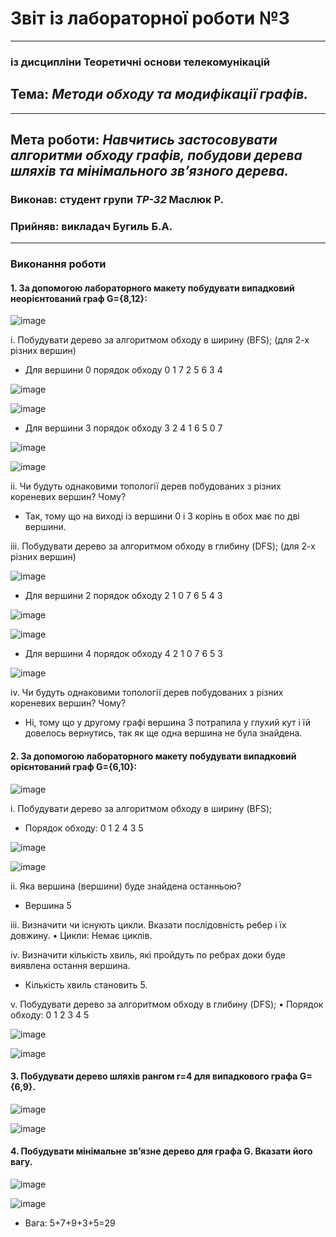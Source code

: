 # Звіт із лабораторної роботи №3
---
### із дисципліни Теоретичні основи телекомунікацій
## Тема: *Методи обходу та модифікації графів.*
---
## Мета роботи: *Навчитись застосовувати алгоритми обходу графів, побудови дерева шляхів та мінімального зв’язного дерева.*

### Виконав: студент групи *ТР-32* Маслюк Р.
### Прийняв: викладач Бугиль Б.А.
---

### Виконання роботи
#### 1.	За допомогою лабораторного макету побудувати випадковий неорієнтований граф G={8,12}:

![image](https://user-images.githubusercontent.com/81039390/119891263-6ef10200-bf41-11eb-8483-f8d5fc069395.png)

i. Побудувати дерево за алгоритмом обходу в ширину (BFS); (для 2-х різних вершин)
* Для вершини 0 порядок  обходу 0 1 7 2 5 6 3 4


![image](https://user-images.githubusercontent.com/81039390/119891341-87611c80-bf41-11eb-983a-0fa88092bd5b.png)

![image](https://user-images.githubusercontent.com/81039390/119891359-8b8d3a00-bf41-11eb-8056-9c1f32dd4830.png)

* Для вершини 3 порядок  обходу 3 2 4 1 6 5 0 7

![image](https://user-images.githubusercontent.com/81039390/119891401-96e06580-bf41-11eb-9c97-41768ed67691.png)

![image](https://user-images.githubusercontent.com/81039390/119891411-9b0c8300-bf41-11eb-9280-66fdaa1d1132.png)

ii.	Чи будуть однаковими топології дерев побудованих з різних кореневих вершин? Чому?
* Так, тому що на виході із вершини 0 і 3 корінь в обох має по дві вершини.

iii.	Побудувати дерево за алгоритмом обходу в глибину (DFS); (для 2-х різних вершин)

![image](https://user-images.githubusercontent.com/81039390/119891487-af508000-bf41-11eb-8791-2914820e94d0.png)

* Для вершини 2 порядок  обходу  2 1 0 7 6 5 4 3

![image](https://user-images.githubusercontent.com/81039390/119891524-bc6d6f00-bf41-11eb-8bee-b22b9058a25a.png)


![image](https://user-images.githubusercontent.com/81039390/119891551-c68f6d80-bf41-11eb-8282-02a934e99963.png)

* Для вершини 4 порядок  обходу  4 2 1 0 7 6 5 3  

![image](https://user-images.githubusercontent.com/81039390/119891574-cee7a880-bf41-11eb-876e-9afe740b169a.png)


iv.	Чи будуть однаковими топології дерев побудованих з різних кореневих вершин? Чому?
* Ні, тому що у другому графі вершина 3 потрапила у глухий кут і їй довелось вернутись, так як ще одна вершина не була знайдена.
#### 2.	За допомогою лабораторного макету побудувати випадковий орієнтований граф G={6,10}:

![image](https://user-images.githubusercontent.com/81039390/119891808-179f6180-bf42-11eb-9ba7-b8b5468fda81.png)

i.	Побудувати дерево за алгоритмом обходу в ширину (BFS);
* Порядок обходу: 0 1 2 4 3 5

![image](https://user-images.githubusercontent.com/81039390/119891848-24bc5080-bf42-11eb-9039-fa13d57a85b6.png)

![image](https://user-images.githubusercontent.com/81039390/119891873-28e86e00-bf42-11eb-91c4-b423afe81e1b.png)

ii.	Яка вершина (вершини) буде знайдена останньою?
* Вершина 5

iii.	Визначити чи існують цикли. Вказати послідовність ребер і їх довжину.
•	Цикли: Немає циклів.

iv.	Визначити кількість хвиль, які пройдуть по ребрах доки буде виявлена остання вершина.
* Кількість хвиль становить 5.

v.	Побудувати дерево за алгоритмом обходу в глибину (DFS);
•	Порядок обходу: 0 1 2 3 4 5

![image](https://user-images.githubusercontent.com/81039390/119891978-43bae280-bf42-11eb-878d-87a802892956.png)

![image](https://user-images.githubusercontent.com/81039390/119891996-474e6980-bf42-11eb-9c20-e6a4006d9cf0.png)

#### 3.	Побудувати дерево шляхів рангом r=4 для випадкового графа G={6,9}.

![image](https://user-images.githubusercontent.com/79188624/115472850-57887000-a243-11eb-8ab8-edffd720eb83.png)


![image](https://user-images.githubusercontent.com/79188624/115472860-5b1bf700-a243-11eb-8d99-05110a618cdc.png)


#### 4.	Побудувати мінімальне зв’язне дерево для графа G. Вказати його вагу.

![image](https://user-images.githubusercontent.com/79188624/115473041-a6cea080-a243-11eb-882d-238ee4f1cdc4.png)


![image](https://user-images.githubusercontent.com/81039390/119892048-57664900-bf42-11eb-8554-1f8f9bb24489.png)

* Вага: 5+7+9+3+5=29
